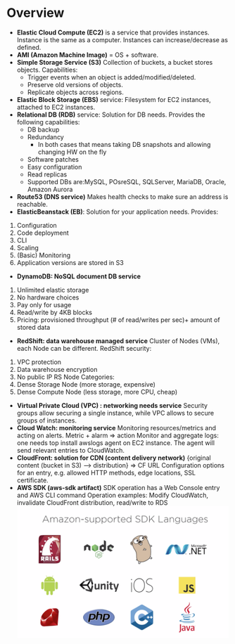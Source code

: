 # Overview

* **Elastic Cloud Compute (EC2)** is a service that provides instances. Instance is the same as a computer. Instances can increase/decrease as defined.
* **AMI (Amazon Machine Image)** = OS + software.
* **Simple Storage Service (S3)** Collection of buckets, a bucket stores objects. Capabilities: 
  * Trigger events when an object is added/modified/deleted.
  * Preserve old versions of objects.
  * Replicate objects across regions.
* **Elastic Block Storage (EBS)** service: Filesystem for EC2 instances, attached to EC2 instances.  
* **Relational DB (RDB)** service: Solution for DB needs. Provides the following capabilities:
  * DB backup      
  * Redundancy 
    * In both cases that means taking DB snapshots and allowing changing HW on the fly
  * Software patches
  * Easy configuration
  * Read replicas
  * Supported DBs are:MySQL, POsreSQL, SQLServer, MariaDB, Oracle, Amazon Aurora
* **Route53 (DNS service)** Makes health checks to make sure an address is reachable.
* **ElasticBeanstack (EB)**: Solution for your application needs. Provides:
1. Configuration
2. Code deployment
3. CLI
4. Scaling
5. (Basic) Monitoring
6. Application versions are stored in S3
* **DynamoDB: NoSQL document DB service**
1. Unlimited elastic storage
2. No hardware choices
3. Pay only for usage
4. Read/write by 4KB blocks
5. Pricing: provisioned throughput (# of read/writes per sec)+ amount of stored data
* **RedShift: data warehouse managed service** Cluster of Nodes (VMs), each Node can be different. RedShift security: 
1. VPC protection
2. Data warehouse encryption
3. No public IP
RS Node Categories:
1. Dense Storage Node (more storage, expensive)
2. Dense Compute Node (less storage, more CPU, cheap)
* **Virtual Private Cloud (VPC) : networking needs service** Security groups  allow securing  a single instance, while VPC  allows to secure groups of instances.
* **Cloud Watch: monitoring service** Monitoring resources/metrics and acting on alerts. Metric + alarm => action
Monitor and aggregate logs: one needs top install awslogs agent on EC2 instance. The agent will send relevant entries to CloudWatch.
* **CloudFront: solution for CDN (content delivery network)** {original content (bucket in S3) --> distribution} => CF URL
Configuration options for an entry, e.g. allowed HTTP methods, edge locations, SSL certificate.
* **AWS SDK (aws-sdk artifact)** SDK operation has a Web Console entry and AWS CLI command Operation examples:
Modify CloudWatch, invalidate CloudFront distribution, read/write to RDS
![aws supported SDK languages](https://github.com/olgabrukman/tutorial-docs/blob/master/aws1.png)
